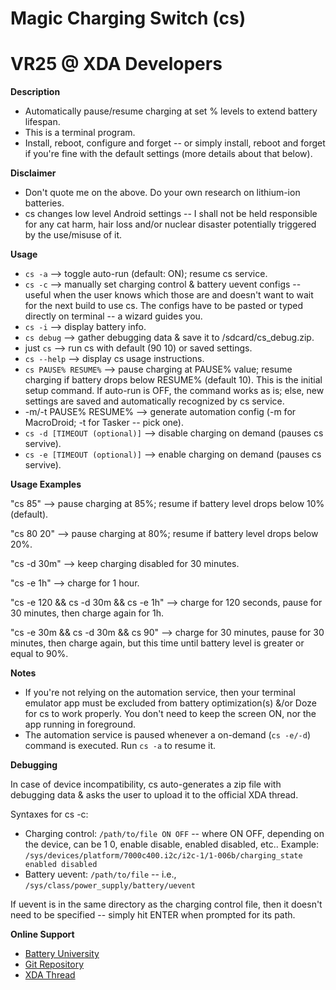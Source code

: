 # Magic Charging Switch (cs)
# VR25 @ XDA Developers


**Description**
- Automatically pause/resume charging at set % levels to extend battery lifespan.
- This is a terminal program.
- Install, reboot, configure and forget -- or simply install, reboot and forget if you're fine with the default settings (more details about that below). 


**Disclaimer**
- Don't quote me on the above. Do your own research on lithium-ion batteries.
- cs changes low level Android settings -- I shall not be held responsible for any cat harm, hair loss and/or nuclear disaster potentially triggered by the use/misuse of it.


**Usage**
- `cs -a` --> toggle auto-run (default: ON); resume cs service.
- `cs -c` --> manually set charging control & battery uevent configs -- useful when the user knows which those are and doesn't want to wait for the next build to use cs. The configs have to be pasted or typed directly on terminal -- a wizard guides you.
- `cs -i` --> display battery info.
- `cs debug` --> gather debugging data & save it to /sdcard/cs_debug.zip.
- just `cs` --> run cs with default (90 10) or saved settings.
- `cs --help` --> display cs usage instructions.
- `cs PAUSE% RESUME%` --> pause charging at PAUSE% value; resume charging if battery drops below RESUME% (default 10). This is the initial setup command. If auto-run is OFF, the command works as is; else, new settings are saved and automatically recognized by cs service.
- -m/-t PAUSE% RESUME% --> generate automation config (-m for MacroDroid; -t for Tasker -- pick one).
- `cs -d [TIMEOUT (optional)]` --> disable charging on demand (pauses cs servive).
- `cs -e [TIMEOUT (optional)]` --> enable charging on demand (pauses cs servive).


**Usage Examples**

"cs 85" --> pause charging at 85%; resume if battery level drops below 10% (default).

"cs 80 20" --> pause charging at 80%; resume if battery level drops below 20%.

"cs -d 30m" --> keep charging disabled for 30 minutes.

"cs -e 1h" --> charge for 1 hour.

"cs -e 120 && cs -d 30m && cs -e 1h" --> charge for 120 seconds, pause for 30 minutes, then charge again for 1h.

"cs -e 30m && cs -d 30m && cs 90" --> charge for 30 minutes, pause for 30 minutes, then charge again, but this time until battery level is greater or equal to 90%.


**Notes**

- If you're not relying on the automation service, then your terminal emulator app must be excluded from battery optimization(s) &/or Doze for cs to work properly. You don't need to keep the screen ON, nor the app running in foreground.
- The automation service is paused whenever a on-demand (`cs -e/-d`) command is executed. Run `cs -a` to resume it.


**Debugging**

In case of device incompatibility, cs auto-generates a zip file with debugging data & asks the user to upload it to the official XDA thread.

Syntaxes for cs -c:
- Charging control: `/path/to/file ON OFF` -- where ON OFF, depending on the device, can be 1 0, enable disable, enabled disabled, etc.. Example: `/sys/devices/platform/7000c400.i2c/i2c-1/1-006b/charging_state enabled disabled`
- Battery uevent: `/path/to/file` -- i.e., `/sys/class/power_supply/battery/uevent`

If uevent is in the same directory as the charging control file, then it doesn't need to be specified -- simply hit ENTER when prompted for its path.


**Online Support**
- [Battery University](http://batteryuniversity.com/learn/article/how_to_prolong_lithium_based_batteries)
- [Git Repository](https://github.com/Magisk-Modules-Repo/Magic-Charging-Switch)
- [XDA Thread](https://forum.xda-developers.com/apps/magisk/module-magic-charging-switch-cs-v2017-9-t3668427)
